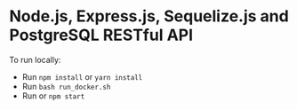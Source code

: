 # Node.js, Express.js, Sequelize.js and PostgreSQL RESTful API


To run locally:

* Run `npm install` or `yarn install`
* Run `bash run_docker.sh`
* Run or `npm start`
